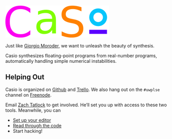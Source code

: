 ![Casio](doc/logo.png)

Just like [Giorgio Moroder](http://www.youtube.com/watch?v=gmpsBeaVrkE),
we want to unleash the beauty of synthesis.

Casio synthesizes floating-point programs from real-number programs,
automatically handling simple numerical instabilities.

Helping Out
-----------

Casio is organized on [Github](https://github.com/uw-plse/casio/) and
[Trello](https://trello.com/b/lh7b33Dr/casio).  We also hang out on
the `#uwplse` channel on [Freenode](https://freenode.net).

Email [Zach Tatlock](mailto:ztatlock@cs.uw.edu) to get involved.
He’ll set you up with access to these two tools.  Meanwhile, you can

 + [Set up your editor](EDITING.md)
 + [Read through the code](casio/main.rkt)
 + Start hacking!
